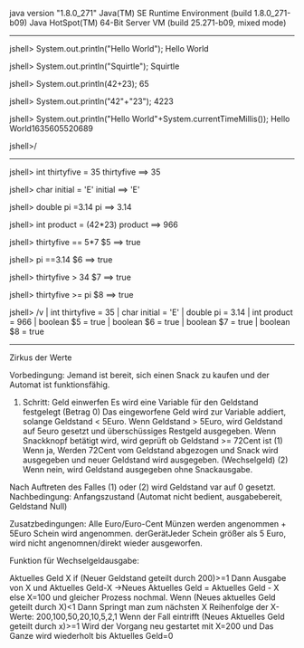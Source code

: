 java version "1.8.0_271"
Java(TM) SE Runtime Environment (build 1.8.0_271-b09)
Java HotSpot(TM) 64-Bit Server VM (build 25.271-b09, mixed mode)

--------------------

jshell> System.out.println("Hello World");
Hello World

jshell> System.out.println("Squirtle");
Squirtle

jshell> System.out.println(42+23);
65

jshell> System.out.println("42"+"23");
4223

jshell> System.out.println("Hello World"+System.currentTimeMillis());
Hello World1635605520689

jshell>/

------------------------

jshell> int thirtyfive = 35
thirtyfive ==> 35

jshell> char initial = 'E'
initial ==> 'E'

jshell> double pi =3.14
pi ==> 3.14

jshell> int product = (42*23)
product ==> 966

jshell> thirtyfive == 5*7
$5 ==> true

jshell> pi ==3.14
$6 ==> true

jshell> thirtyfive >  34
$7 ==> true

jshell> thirtyfive >=  pi
$8 ==> true

jshell> /v
|    int thirtyfive = 35
|    char initial = 'E'
|    double pi = 3.14
|    int product = 966
|    boolean $5 = true
|    boolean $6 = true
|    boolean $7 = true
|    boolean $8 = true

---

Zirkus der Werte

Vorbedingung: Jemand ist bereit, sich einen Snack zu kaufen und der Automat ist funktionsfähig.
1. Schritt: Geld einwerfen 
Es wird eine Variable für den Geldstand festgelegt (Betrag 0)
Das eingeworfene Geld wird zur Variable addiert, solange Geldstand < 5Euro.
Wenn Geldstand > 5Euro, wird Geldstand auf 5euro gesetzt und überschüssiges Restgeld ausgegeben.
 Wenn Snackknopf betätigt wird, wird geprüft ob Geldstand >= 72Cent ist
(1) Wenn ja, Werden 72Cent vom Geldstand abgezogen und Snack wird ausgegeben und neuer Geldstand wird ausgegeben. (Wechselgeld)
 (2) Wenn nein, wird Geldstand ausgegeben ohne Snackausgabe.

Nach Auftreten des Falles (1) oder (2) wird Geldstand var auf 0 gesetzt.
Nachbedingung: Anfangszustand (Automat nicht bedient, ausgabebereit, Geldstand Null)

Zusatzbedingungen:
Alle Euro/Euro-Cent Münzen werden angenommen + 5Euro Schein wird angenommen.
derGerätJeder Schein größer als 5 Euro, wird nicht angenomnen/direkt wieder ausgeworfen.

Funktion für Wechselgeldausgabe: 

   Aktuelles Geld   X
if (Neuer Geldstand geteilt durch 200)>=1 Dann Ausgabe von X und Aktuelles Geld-X ->Neues Aktuelles Geld = Aktuelles Geld - X
else X=100 und gleicher Prozess nochmal.
Wenn (Neues aktuelles Geld geteilt durch X)<1 Dann Springt man zum nächsten X
Reihenfolge der X-Werte: 200,100,50,20,10,5,2,1
Wenn der Fall eintrifft (Neues Aktuelles Geld geteilt durch x)>=1 Wird der Vorgang neu gestartet mit X=200 und 
Das Ganze wird wiederholt bis Aktuelles Geld=0
